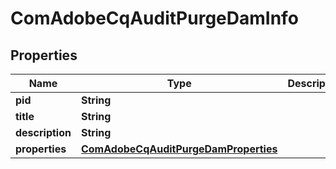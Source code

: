 

# ComAdobeCqAuditPurgeDamInfo

## Properties

Name | Type | Description | Notes
------------ | ------------- | ------------- | -------------
**pid** | **String** |  |  [optional]
**title** | **String** |  |  [optional]
**description** | **String** |  |  [optional]
**properties** | [**ComAdobeCqAuditPurgeDamProperties**](ComAdobeCqAuditPurgeDamProperties.md) |  |  [optional]



